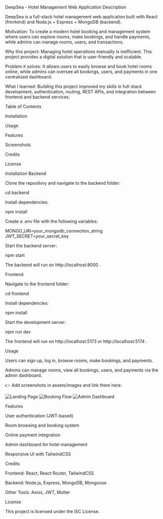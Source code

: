 DeepSea - Hotel Management Web Application
Description

DeepSea is a full-stack hotel management web application built with React (frontend) and Node.js + Express + MongoDB (backend).

Motivation: To create a modern hotel booking and management system where users can explore rooms, make bookings, and handle payments, while admins can manage rooms, users, and transactions.

Why this project: Managing hotel operations manually is inefficient. This project provides a digital solution that is user-friendly and scalable.

Problem it solves: It allows users to easily browse and book hotel rooms online, while admins can oversee all bookings, users, and payments in one centralized dashboard.

What I learned: Building this project improved my skills in full-stack development, authentication, routing, REST APIs, and integration between frontend and backend services.

Table of Contents

Installation

Usage

Features

Screenshots

Credits

License

Installation
Backend

Clone the repository and navigate to the backend folder:

cd backend


Install dependencies:

npm install


Create a .env file with the following variables:

MONGO_URI=your_mongodb_connection_string
JWT_SECRET=your_secret_key


Start the backend server:

npm start


The backend will run on http://localhost:8000
.

Frontend

Navigate to the frontend folder:

cd frontend


Install dependencies:

npm install


Start the development server:

npm run dev


The frontend will run on http://localhost:5173 or http://localhost:5174
.

Usage

Users can sign up, log in, browse rooms, make bookings, and payments.

Admins can manage rooms, view all bookings, users, and payments via the admin dashboard.

👉 Add screenshots in assets/images and link them here:

![Landing Page](assets/images/landing.png)
![Booking Flow](assets/images/booking.png)
![Admin Dashboard](assets/images/admin.png)

Features

User authentication (JWT-based)

Room browsing and booking system

Online payment integration

Admin dashboard for hotel management

Responsive UI with TailwindCSS

Credits

Frontend: React, React Router, TailwindCSS

Backend: Node.js, Express, MongoDB, Mongoose

Other Tools: Axios, JWT, Multer

License

This project is licensed under the ISC License.
